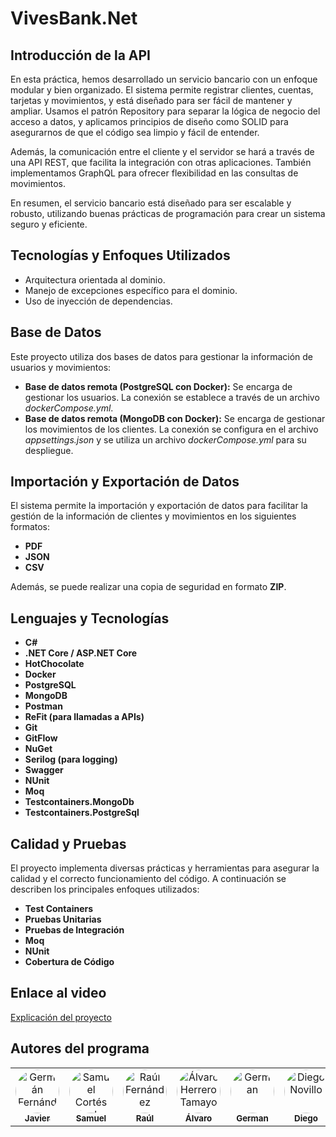 # VivesBank.Net

## Introducción de la API

En esta práctica, hemos desarrollado un servicio bancario con un enfoque modular y bien organizado. El sistema permite registrar clientes, cuentas, tarjetas y movimientos, y está diseñado para ser fácil de mantener y ampliar. Usamos el patrón Repository para separar la lógica de negocio del acceso a datos, y aplicamos principios de diseño como SOLID para asegurarnos de que el código sea limpio y fácil de entender.

Además, la comunicación entre el cliente y el servidor se hará a través de una API REST, que facilita la integración con otras aplicaciones. También implementamos GraphQL para ofrecer flexibilidad en las consultas de movimientos.

En resumen, el servicio bancario está diseñado para ser escalable y robusto, utilizando buenas prácticas de programación para crear un sistema seguro y eficiente.


## **Tecnologías y Enfoques Utilizados**

- Arquitectura orientada al dominio.
- Manejo de excepciones específico para el dominio.
- Uso de inyección de dependencias.

## **Base de Datos**

Este proyecto utiliza dos bases de datos para gestionar la información de usuarios y movimientos:

- **Base de datos remota (PostgreSQL con Docker):** Se encarga de gestionar los usuarios. La conexión se establece a través de un archivo _dockerCompose.yml_.
- **Base de datos remota (MongoDB con Docker):** Se encarga de gestionar los movimientos de los clientes. La conexión se configura en el archivo _appsettings.json_ y se utiliza un archivo _dockerCompose.yml_ para su despliegue.

## **Importación y Exportación de Datos**

El sistema permite la importación y exportación de datos para facilitar la gestión de la información de clientes y movimientos en los siguientes formatos:

- **PDF**
- **JSON**
- **CSV**

Además, se puede realizar una copia de seguridad en formato **ZIP**.

## **Lenguajes y Tecnologías**

- **C#**
- **.NET Core / ASP.NET Core**
- **HotChocolate**
- **Docker**
- **PostgreSQL**
- **MongoDB**
- **Postman**
- **ReFit (para llamadas a APIs)**
- **Git**
- **GitFlow**
- **NuGet**
- **Serilog (para logging)**
- **Swagger**
- **NUnit**
- **Moq**
- **Testcontainers.MongoDb**
- **Testcontainers.PostgreSql**

## **Calidad y Pruebas**

El proyecto implementa diversas prácticas y herramientas para asegurar la calidad y el correcto funcionamiento del código. A continuación se describen los principales enfoques utilizados:

- **Test Containers**
- **Pruebas Unitarias**
- **Pruebas de Integración**
- **Moq**
- **NUnit**
- **Cobertura de Código**

## Enlace al video

[Explicación del proyecto](https://www.youtube.com/watch?v=fG5jdisKxM8)

## Autores del programa

<table align="center">
  <tr>
    <td align="center">
      <a href="https://github.com/Javierhvicente">
        <img src="https://github.com/Javierhvicente.png" width="70" height="70" style="border-radius: 50%;" alt="Germán Fernández Carracedo"/>
        <br/>
        <sub><b>Javier</b></sub>
      </a>
    </td>
    <td align="center">
      <a href="https://github.com/Samuceese">
        <img src="https://github.com/Samuceese.png" width="70" height="70" style="border-radius: 50%;" alt="Samuel Cortés Sánchez"/>
        <br/>
        <sub><b>Samuel</b></sub>
      </a>
    </td>
        <td align="center">
      <a href="https://github.com/rraul10">
        <img src="https://github.com/rraul10.png" width="70" height="70" style="border-radius: 50%;" alt="Raúl Fernández"/>
        <br/>
        <sub><b>Raúl</b></sub>
      </a>
    </td>
    <td align="center">
      <a href="https://github.com/alvarito304">
        <img src="https://avatars.githubusercontent.com/u/114983881?v=4" width="70" height="70" style="border-radius: 50%;" alt="Álvaro Herrero Tamayo"/>
        <br/>
        <sub><b>Álvaro</b></sub>
      </a>
    </td>
        </td>
    <td align="center">
      <a href="https://github.com/germangfc">
        <img src="https://avatars.githubusercontent.com/u/147338370" width="70" height="70" style="border-radius: 50%;" alt="German"/>
        <br/>
        <sub><b>German</b></sub>
      </a>
      </td>
      <td align="center">
      <a href="https://github.com/diegonovi">
        <img src="https://github.com/diegonovi.png" width="70" height="70" style="border-radius: 50%;" alt="Diego Novillo"/>
        <br/>
        <sub><b>Diego</b></sub>
      </a>
      </td>
    <td align="center">
      <a href="https://github.com/TomasVaquerin">
        <img src="https://github.com/TomasVaquerin.png" width="70" height="70" style="border-radius: 50%;" alt="Tomas Vaquerin"/>
        <br/>
        <sub><b>Tomás</b></sub>
      </a>
      </td>
  </tr>
</table>
